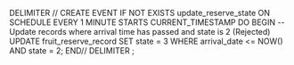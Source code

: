DELIMITER //
CREATE EVENT IF NOT EXISTS update_reserve_state
ON SCHEDULE EVERY 1 MINUTE
STARTS CURRENT_TIMESTAMP
DO
BEGIN
    -- Update records where arrival time has passed and state is 2 (Rejected)
    UPDATE fruit_reserve_record 
    SET state = 3 
    WHERE arrival_date <= NOW() 
    AND state = 2;
END//
DELIMITER ;
